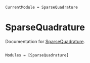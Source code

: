 ```@meta
CurrentModule = SparseQuadrature
```

# SparseQuadrature

Documentation for [SparseQuadrature](https://github.com/dannys4/SparseQuadrature.jl).

```@index
```

```@autodocs
Modules = [SparseQuadrature]
```
